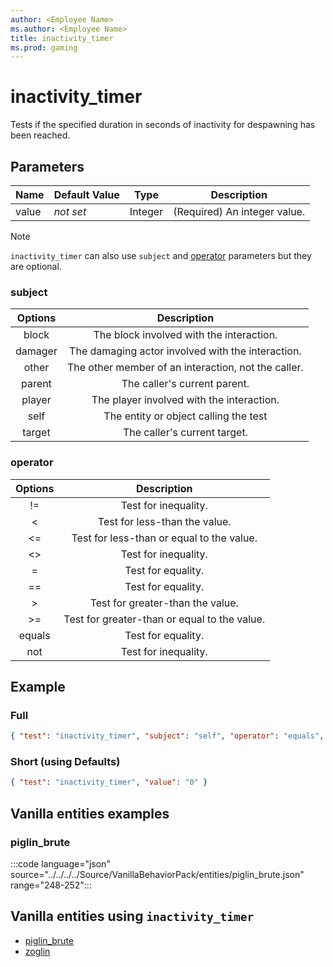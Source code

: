 ```yaml
---
author: <Employee Name>
ms.author: <Employee Name>
title: inactivity_timer
ms.prod: gaming
---
```


# inactivity_timer

Tests if the specified duration in seconds of inactivity for despawning has been reached.

## Parameters

|Name |Default Value  |Type  |Description  |
|---------|---------|---------|---------|
|value |*not set* |Integer |(Required) An integer value. |

>[!Note]
>`inactivity_timer` can also use `subject` and [operator](../Definitions/NestedTables/operator.md) parameters but they are optional.

### subject

| Options| Description |
|:-----------:|:-----------:|
| block| The block involved with the interaction. |
| damager| The damaging actor involved with the interaction. |
| other| The other member of an interaction, not the caller. |
| parent| The caller's current parent. |
| player| The player involved with the interaction. |
| self| The entity or object calling the test |
| target| The caller's current target. |

### operator

| Options| Description |
|:-----------:|:-----------:|
| !=| Test for inequality. |
| <| Test for less-than the value. |
| <=| Test for less-than or equal to the value. |
| <>| Test for inequality. |
| =| Test for equality. |
| ==| Test for equality. |
| >| Test for greater-than the value. |
| >=| Test for greater-than or equal to the value. |
| equals| Test for equality. |
| not| Test for inequality. |

## Example

### Full

```json
{ "test": "inactivity_timer", "subject": "self", "operator": "equals", "value": "0" }
```

### Short (using Defaults)

```json
{ "test": "inactivity_timer", "value": "0" }
```

## Vanilla entities examples

### piglin_brute

:::code language="json" source="../../../../Source/VanillaBehaviorPack/entities/piglin_brute.json" range="248-252":::

## Vanilla entities using `inactivity_timer`

- [piglin_brute](../../../../Source/VanillaBehaviorPack_Snippets/entities/piglin_brute.md)
- [zoglin](../../../../Source/VanillaBehaviorPack_Snippets/entities/zoglin.md)
